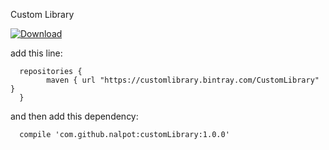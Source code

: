 Custom Library

[ ![Download](https://api.bintray.com/packages/customlibrary/CustomLibrary/CustomLibrary/images/download.svg?version=1.0.0) ](https://bintray.com/customlibrary/CustomLibrary/CustomLibrary/1.0.0/link)

add this line: 

      repositories {
            maven { url "https://customlibrary.bintray.com/CustomLibrary" }
      }

and then add this dependency:

      compile 'com.github.nalpot:customLibrary:1.0.0'
